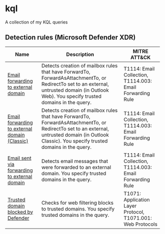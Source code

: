 # kql

A collection of my KQL queries

## **Detection rules (Microsoft Defender XDR)**
|Name|Description|MITRE ATT&CK
|-|-|-|
|[Email forwarding to external domain](./detection-rules/Email-forwarding-to-external-domain/query.kql)|Detects creation of mailbox rules that have ForwardTo, ForwardAsAttachmentTo, or RedirectTo set to an external, untrusted domain (in Outlook Web). You specify trusted domains in the query.|T1114: Email Collection, T1114.003: Email Forwarding Rule|
|[Email forwarding to external domain (Classic)](./detection-rules/Email-forwarding-to-external-domain-\(Classic\)/query.kql)|Detects creation of mailbox rules that have ForwardTo, ForwardAsAttachmentTo, or RedirectTo set to an external, untrusted domain (in Outlook Classic). You specify trusted domains in the query.|T1114: Email Collection, T1114.003: Email Forwarding Rule|
|[Email sent via forwarding to external domain](./detection-rules/Email-sent-via-forwarding-to-external-domain/query.kql)|Detects email messages that were forwarded to an external domain. You specify trusted domains in the query.|T1114: Email Collection, T1114.003: Email Forwarding Rule|
|[Trusted domain blocked by Defender](./detection-rules/Trusted-domain-blocked-by-Defender/query.kql)|Checks for web filtering blocks to trusted domains. You specify trusted domains in the query.|T1071: Application Layer Protocol, T1071.001: Web Protocols|